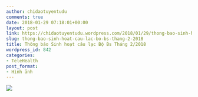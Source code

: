 ```yaml
---
author: chidaotuyentudu
comments: true
date: 2018-01-29 07:18:01+00:00
layout: post
link: https://chidaotuyentudu.wordpress.com/2018/01/29/thong-bao-sinh-hoat-cau-lac-bo-bs-thang-2-2018/
slug: thong-bao-sinh-hoat-cau-lac-bo-bs-thang-2-2018
title: Thông báo Sinh hoạt câu lạc Bộ Bs Tháng 2/2018
wordpress_id: 842
categories:
- TeleHealth
post_format:
- Hình ảnh
---
```


[![](https://chidaotuyentudu.files.wordpress.com/2018/01/thc3a1ng-02-2018-1.jpg?w=300)](https://chidaotuyentudu.files.wordpress.com/2018/01/thc3a1ng-02-2018-1.jpg)
